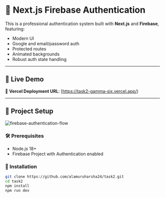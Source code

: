 # 🔐 Next.js Firebase Authentication

This is a professional authentication system built with **Next.js** and **Firebase**, featuring:

- Modern UI
- Google and email/password auth
- Protected routes
- Animated backgrounds
- Robust auth state handling

---

## 🚀 Live Demo

🔗 **Vercel Deployment URL**: [https://task2-gamma-six.vercel.app/)

---

## 📂 Project Setup
![firebase-authentication-flow](https://github.com/user-attachments/assets/64a62a75-a291-4a29-a0a7-da6a1253c2f7)



### 🛠 Prerequisites

- Node.js 18+
- Firebase Project with Authentication enabled

### 🧪 Installation

```bash
git clone https://github.com/alamuruharsha24/task2.git
cd task2
npm install
npm run dev
